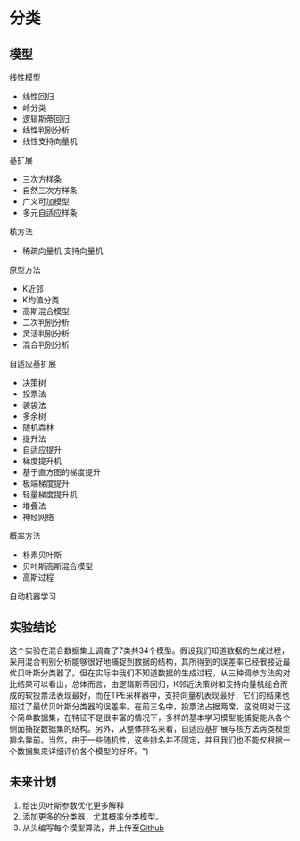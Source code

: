 # 分类

## 模型
线性模型
- 线性回归
- 岭分类
- 逻辑斯蒂回归
- 线性判别分析
- 线性支持向量机

基扩展
- 三次方样条
- 自然三次方样条
- 广义可加模型
- 多元自适应样条

核方法
- 稀疏向量机
支持向量机

原型方法
- K近邻
- K均值分类
- 高斯混合模型
- 二次判别分析
- 灵活判别分析
- 混合判别分析

自适应基扩展
- 决策树
- 投票法
- 装袋法
- 多余树
- 随机森林
- 提升法
- 自适应提升
- 梯度提升机
- 基于直方图的梯度提升
- 极端梯度提升
- 轻量梯度提升机
- 堆叠法
- 神经网络

概率方法
- 朴素贝叶斯
- 贝叶斯高斯混合模型
- 高斯过程

自动机器学习


## 实验结论
这个实验在混合数据集上调查了7类共34个模型。假设我们知道数据的生成过程，采用混合判别分析能够很好地捕捉到数据的结构，其所得到的误差率已经很接近最优贝叶斯分类器了。但在实际中我们不知道数据的生成过程，从三种调参方法的对比结果可以看出，总体而言，由逻辑斯蒂回归，K邻近决策树和支持向量机组合而成的软投票法表现最好，而在TPE采样器中，支持向量机表现最好，它们的结果也超过了最优贝叶斯分类器的误差率。在前三名中，投票法占据两席，这说明对于这个简单数据集，在特征不是很丰富的情况下，多样的基本学习模型能捕捉能从各个侧面捕捉数据集的结构。另外，从整体排名来看，自适应基扩展与核方法两类模型排名靠前。当然，由于一些随机性，这些排名并不固定，并且我们也不能仅根据一个数据集来详细评价各个模型的好坏。")
## 未来计划
1. 给出贝叶斯参数优化更多解释
2. 添加更多的分类器，尤其概率分类模型。
3. 从头编写每个模型算法，并上传至[Github](https://github.com/TaiChiTiger/machine-learning-algorithms)
